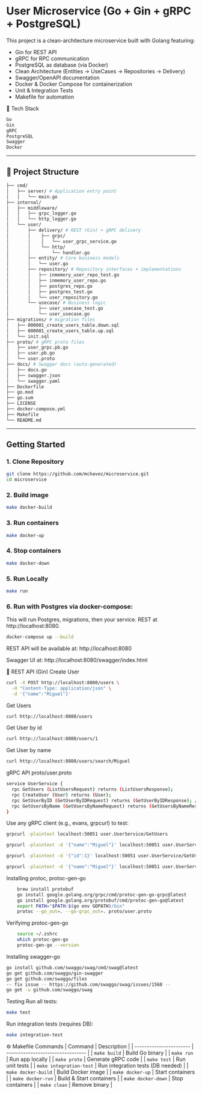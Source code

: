 # User Microservice (Go + Gin + gRPC + PostgreSQL)
This project is a clean-architecture microservice built with Golang featuring:

- Gin for REST API
- gRPC for RPC communication
- PostgreSQL as database (via Docker)
- Clean Architecture (Entities → UseCases → Repositories → Delivery)
- Swagger/OpenAPI documentation
- Docker & Docker Compose for containerization
- Unit & Integration Tests
- Makefile for automation

📌 Tech Stack
```bash
Go
Gin
gRPC
PostgreSQL
Swagger
Docker
```

---
## 📂 Project Structure
```bash
├── cmd/
│   ├── server/ # Application entry point
│   │   └── main.go
├── internal/
│   ├── middleware/
│   │   ├── grpc_logger.go
│   │   └── http_logger.go
│   └── user/
│       ├── delivery/ # REST (Gin) + gRPC delivery
│       │    ├── grpc/
│       │    │   └── user_grpc_service.go
│       │    └── http/
│       │        └── handler.go
│       ├── entity/ # Core business models
│       │   └── user.go
│       ├── repository/ # Repository interfaces + implementations
│       │   ├── inmemory_user_repo_test.go
│       │   ├── inmemory_user_repo.go
│       │   ├── postgres_repo.go
│       │   ├── postgres_test.go
│       │   └── user_repository.go
│       └── usecase/ # Business logic
│           ├── user_usecase_test.go
│           └── user_usecase.go
├── migrations/ # migration files
│   ├── 000001_create_users_table.down.sql
│   ├── 000001_create_users_table.up.sql
│   └── init.sql
├── proto/ # gRPC proto files
│   ├── user_grpc.pb.go
│   ├── user.pb.go
│   └── user.proto
├── docs/ # Swagger docs (auto-generated)
│   ├── docs.go
│   ├── swagger.json
│   └── swagger.yaml
├── Dockerfile
├── go.mod
├── go.sum
├── LICENSE
├── docker-compose.yml
├── Makefile
└── README.md
```

---

## Getting Started

### 1. Clone Repository
```bash
git clone https://github.com/mchavez/microservice.git
cd microservice
```

### 2. Build image
```bash
make docker-build
```

### 3. Run containers
```bash
make docker-up
```

### 4. Stop containers
```bash
make docker-down
```

### 5. Run Locally
```bash
make run
```

### 6. Run with Postgres via docker-compose:
This will run Postgres, migrations, then your service. REST at http://localhost:8080.
```bash
docker-compose up --build
```

REST API will be available at:
http://localhost:8080

Swagger UI at:
http://localhost:8080/swagger/index.html

📡 REST API (Gin)
Create User
```bash
curl -X POST http://localhost:8080/users \
  -H "Content-Type: application/json" \
  -d '{"name":"Miguel"}'
```

Get Users
```bash
curl http://localhost:8080/users
```

Get User by id
```bash
curl http://localhost:8080/users/1
```

Get User by name
```bash
curl http://localhost:8080/users/search/Miguel
```

gRPC API proto/user.proto
```bash
service UserService {
  rpc GetUsers (ListUsersRequest) returns (ListUsersResponse);
  rpc CreateUser (User) returns (User);
  rpc GetUserByID (GetUserByIDRequest) returns (GetUserByIDResponse); // NEW
  rpc GetUsersByName (GetUsersByNameRequest) returns (GetUsersByNameResponse); // NEW
}
```

Use any gRPC client (e.g., evans, grpcurl) to test:
```bash
grpcurl -plaintext localhost:50051 user.UserService/GetUsers

grpcurl -plaintext -d '{"name":"Miguel"}' localhost:50051 user.UserService/CreateUser

grpcurl -plaintext -d '{"id":1}' localhost:50051 user.UserService/GetUserByID

grpcurl -plaintext -d '{"name":"Miguel"}' localhost:50051 user.UserService/GetUsersByName
```
    
Installing protoc, protoc-gen-go
```bash
    brew install protobuf
    go install google.golang.org/grpc/cmd/protoc-gen-go-grpc@latest
    go install google.golang.org/protobuf/cmd/protoc-gen-go@latest
    export PATH="$PATH:$(go env GOPATH)/bin"
    protoc --go_out=. --go-grpc_out=. proto/user.proto
```

Verifyimg protoc-gen-go
```bash
    source ~/.zshrc
    which protoc-gen-go
    protoc-gen-go --version
```

Installing swagger-go
```bash
go install github.com/swaggo/swag/cmd/swag@latest
go get github.com/swaggo/gin-swagger
go get github.com/swaggo/files
-- fix issue -- https://github.com/swaggo/swag/issues/1568 --
go get -u github.com/swaggo/swag
```

Testing
Run all tests:
```bash
make test
```

Run integration tests (requires DB):
```bash
make integration-test
```

⚙️ Makefile Commands
| Command                 | Description                       |
| ----------------------- | --------------------------------- |
| `make build`            | Build Go binary                   |
| `make run`              | Run app locally                   |
| `make proto`            | Generate gRPC code                |
| `make test`             | Run unit tests                    |
| `make integration-test` | Run integration tests (DB needed) |
| `make docker-build`     | Build Docker image                |
| `make docker-up`        | Start containers                  |
| `make docker-run`       | Build & Start containers          |
| `make docker-down`      | Stop containers                   |
| `make clean`            | Remove binary                     |
